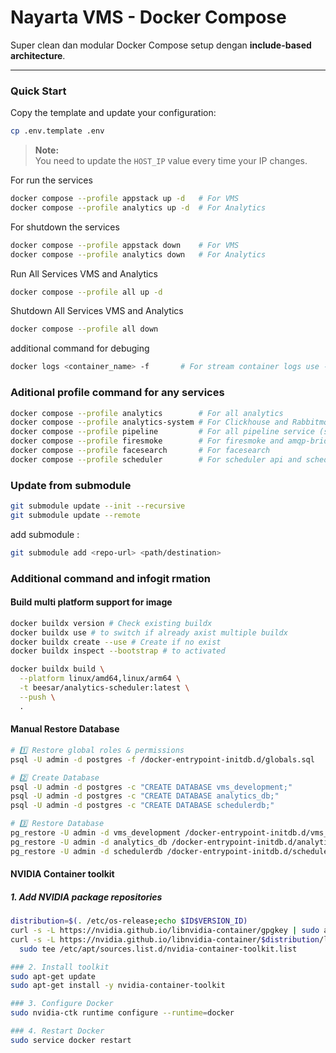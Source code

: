 # Nayarta VMS - Docker Compose

Super clean dan modular Docker Compose setup dengan **include-based architecture**.

---

### Quick Start

Copy the template and update your configuration:
```bash
cp .env.template .env
```

> **Note:**  
> You need to update the `HOST_IP` value every time your IP changes.

For run the services
```bash
docker compose --profile appstack up -d   # For VMS
docker compose --profile analytics up -d  # For Analytics
```

For shutdown the services
```bash
docker compose --profile appstack down    # For VMS
docker compose --profile analytics down   # For Analytics
```

Run All Services VMS and Analytics
```bash
docker compose --profile all up -d
```

Shutdown All Services VMS and Analytics
```bash
docker compose --profile all down
```

additional command for debuging
```bash
docker logs <container_name> -f       # For stream container logs use -f flag
```

### Aditional profile command for any services
```bash
docker compose --profile analytics        # For all analytics
docker compose --profile analytics-system # For Clickhouse and Rabbitmq
docker compose --profile pipeline         # For all pipeline service (scheduler, task, firesmome, amqp_bridge)
docker compose --profile firesmoke        # For firesmoke and amqp-bridge
docker compose --profile facesearch       # For facesearch
docker compose --profile scheduler        # For scheduler api and scheduler script
```

### Update from submodule
```bash
git submodule update --init --recursive
git submodule update --remote 
```

add submodule :
```bash
git submodule add <repo-url> <path/destination>
```

### Additional command and infogit rmation
#### Build multi platform support for image

```bash
docker buildx version # Check existing buildx
docker buildx use # to switch if already axist multiple buildx
docker buildx create --use # Create if no exist
docker buildx inspect --bootstrap # to activated

docker buildx build \
  --platform linux/amd64,linux/arm64 \
  -t beesar/analytics-scheduler:latest \
  --push \
  .
```

#### Manual Restore Database
```sh
# 1️⃣ Restore global roles & permissions
psql -U admin -d postgres -f /docker-entrypoint-initdb.d/globals.sql

# 2️⃣ Create Database
psql -U admin -d postgres -c "CREATE DATABASE vms_development;"
psql -U admin -d postgres -c "CREATE DATABASE analytics_db;"
psql -U admin -d postgres -c "CREATE DATABASE schedulerdb;"

# 3️⃣ Restore Database
pg_restore -U admin -d vms_development /docker-entrypoint-initdb.d/vms_development.dump
pg_restore -U admin -d analytics_db /docker-entrypoint-initdb.d/analytics_db.dump
pg_restore -U admin -d schedulerdb /docker-entrypoint-initdb.d/schedulerdb.dump
```

#### NVIDIA Container toolkit
##### 1. Add NVIDIA package repositories
```bash
distribution=$(. /etc/os-release;echo $ID$VERSION_ID)
curl -s -L https://nvidia.github.io/libnvidia-container/gpgkey | sudo apt-key add -
curl -s -L https://nvidia.github.io/libnvidia-container/$distribution/libnvidia-container.list | \
  sudo tee /etc/apt/sources.list.d/nvidia-container-toolkit.list

### 2. Install toolkit
sudo apt-get update
sudo apt-get install -y nvidia-container-toolkit

### 3. Configure Docker
sudo nvidia-ctk runtime configure --runtime=docker

### 4. Restart Docker
sudo service docker restart
```